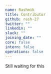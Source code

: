 ```yaml
---
name: Rashmik
title: Contributor
github: rash-27
twitter: ""
linkedin: ""
slack: ""
joining_date: ""
core: false
intern: false
operations: false
---
```


Still waiting for this
